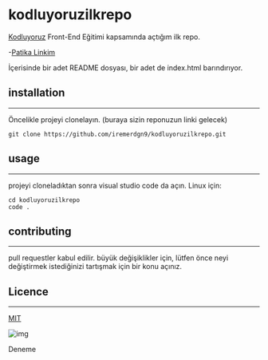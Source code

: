 # kodluyoruzilkrepo
[Kodluyoruz](kodluyoruz.org) Front-End Eğitimi kapsamında açtığım ilk repo.

-[Patika Linkim](https://app.patika.dev/iremerdgn)

İçerisinde bir adet README dosyası, bir adet de index.html barındırıyor.
## installation
***
Öncelikle projeyi clonelayın. (buraya sizin reponuzun linki gelecek)

```
git clone https://github.com/iremerdgn9/kodluyoruzilkrepo.git 
```

## usage
-------------------------------------------------------------------
projeyi cloneladıktan sonra visual studio code da açın.
Linux için:

``` 
cd kodluyoruzilkrepo
code .
```

## contributing
***
pull requestler kabul edilir. büyük değişiklikler için, lütfen önce neyi değiştirmek istediğinizi tartışmak için bir konu açınız.
## Licence
***
[MIT](https://choosealicense.com/licenses/mit/)


![img](https://i.hizliresim.com/i1e4cna.png)


Deneme
